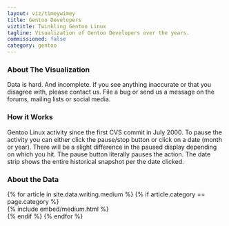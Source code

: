 ```yaml
---
layout: viz/timeywimey
title: Gentoo Developers
viztitle: Twinkling Gentoo Linux
tagline: Visualization of Gentoo Developers over the years.
commissioned: false
category: gentoo
---
```

<section id="description">
	<div class="col-lg-4 col-sm-4">
				<h3 class="panel-title">About The Visualization</h3>
				<p>Data is hard. And incomplete. If you see anything inaccurate or that you disagree with, please contact us. File a bug or send us a message on the forums, mailing lists or social media.
				</p>
	</div><!--.col-lg-3 .col-sm-3-->
	<div class="col-lg-4 col-sm-4">
				<h3 class="panel-title">How it Works</h3>
				<p>Gentoo Linux activity since the first CVS commit in July 2000. To pause the activity you can either click the pause/stop button or click on a date (month or year). There will be a slight difference in the paused display depending on which you hit. The pause button literally pauses the action. The date strip shows the entire historical snapshot per the date clicked.</p>
	</div><!--.col-lg-6 .col-sm-6-->
	<div class="col-lg-4 col-sm-4 pull-right">
			<h3 class="panel-title">About the Data</h3>
			{% for article in site.data.writing.medium %}
				{% if article.category == page.category %}
				<div class="col-lg-4">
					{% include embed/medium.html %}
				</div>
				{% endif %}
			{% endfor %}
	</div><!--.col-lg-12 .col-sm-12-->
</section>
